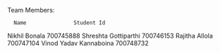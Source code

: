 
Team Members:

      Name	             Student Id
 Nikhil Bonala	         700745888
 Shreshta Gottiparthi	   700746153
 Rajitha Allola	         700747104
 Vinod Yadav Kannaboina	 700748732

